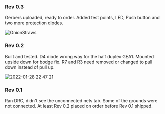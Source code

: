 ### Rev 0.3

Gerbers uploaded, ready to order.  Added test points, LED, Push button and two more protection diodes.

![OnionStraws](https://user-images.githubusercontent.com/10102873/151646053-841ecb00-9c4c-4cec-b6ba-a1de453bc428.png)

### Rev 0.2

Built and tested.  D4 diode wrong way for the half duplex GEA1.  Mounted upside down for bodge fix.  R7 and R3 need removed or changed to pull down instead of pull up.

![2022-01-28 22 47 21](https://user-images.githubusercontent.com/10102873/151646299-4b15c27d-1e0b-475f-a76f-1d3a9e918ef6.jpg)

### Rev 0.1

Ran DRC, didn't see the unconnected nets tab.  Some of the grounds were not connected.  At least Rev 0.2 placed on order before Rev 0.1 shipped.
